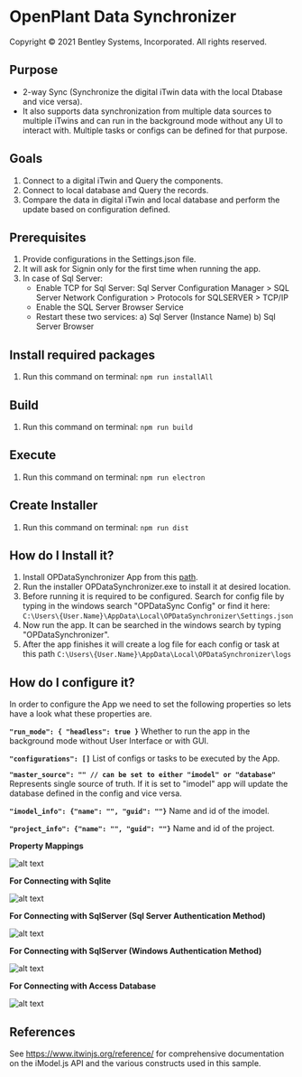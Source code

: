 # OpenPlant Data Synchronizer

Copyright © 2021 Bentley Systems, Incorporated. All rights reserved.


## Purpose
* 2-way Sync (Synchronize the digital iTwin data with the local Dtabase and vice versa).
* It also supports data synchronization from multiple data sources to multiple iTwins and can run in the background mode without any UI to interact with.
Multiple tasks or configs can be defined for that purpose.

## Goals

1. Connect to a digital iTwin and Query the components.
2. Connect to local database and Query the records.
3. Compare the data in digital iTwin and local database and perform the update based on configuration defined.

## Prerequisites

1. Provide configurations in the Settings.json file.
2. It will ask for Signin only for the first time when running the app.
3. In case of Sql Server:
   - Enable TCP for Sql Server: Sql Server Configuration Manager > SQL Server Network Configuration > Protocols for SQLSERVER > TCP/IP
   - Enable the SQL Server Browser Service
   - Restart these two services: a) Sql Server (Instance Name) b) Sql Server Browser

## Install required packages
1. Run this command on terminal: `npm run installAll`

## Build
1. Run this command on terminal: `npm run build`

## Execute
1. Run this command on terminal: `npm run electron`

## Create Installer
1. Run this command on terminal: `npm run dist`


## How do I Install it?
1. Install OPDataSynchronizer App from this [path](https://autoupdatecdn.bentley.com/opide/OPDataSynchronizer.exe).
2. Run the installer OPDataSynchronizer.exe to install it at desired location.
3. Before running it is required to be configured. Search for config file by typing in the windows search "OPDataSync Config" or find it here:
`C:\Users\{User.Name}\AppData\Local\OPDataSynchronizer\Settings.json`
4. Now run the app. It can be searched in the windows search by typing "OPDataSynchronizer".
5. After the app finishes it will create a log file for each config or task at this path `C:\Users\{User.Name}\AppData\Local\OPDataSynchronizer\logs`

## How do I configure it?

In order to configure the App we need to set the following properties so lets have a look what these properties are.

**`"run_mode": { "headless": true }`**
Whether to run the app in the background mode without User Interface or with GUI.

**`"configurations": []`**
List of configs or tasks to be executed by the App.

**`"master_source": "" // can be set to either "imodel" or "database"`**
Represents single source of truth. If it is set to "imodel" app will update the database defined in the config and vice versa.

**`"imodel_info": {"name": "", "guid": ""}`**
Name and id of the imodel.

**`"project_info": {"name": "", "guid": ""}`**
Name and id of the project.

**Property Mappings**

![alt text](../../media/ecClassmap.PNG)

**For Connecting with Sqlite**

![alt text](../../media/sqliteConfig.PNG)

**For Connecting with SqlServer (Sql Server Authentication Method)**

![alt text](../../media/sqlServer1.PNG)

**For Connecting with SqlServer (Windows Authentication Method)**

![alt text](../../media/sqlServer2.PNG)

**For Connecting with Access Database**

![alt text](../../media/accessDb.PNG)

## References
See https://www.itwinjs.org/reference/ for comprehensive documentation on the iModel.js API and the various constructs used in this sample.


